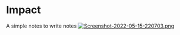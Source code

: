 # Impact
A simple notes to write notes
[![Screenshot-2022-05-15-220703.png](https://i.postimg.cc/7Z5Z6SYL/Screenshot-2022-05-15-220703.png)](https://postimg.cc/k2dmY6Sr)
